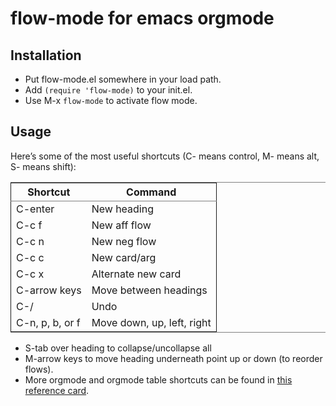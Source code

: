 flow-mode for emacs orgmode
===========================
Installation
------------
- Put flow-mode.el somewhere in your load path.
- Add ```(require 'flow-mode)``` to your init.el.
- Use M-x ```flow-mode``` to activate flow mode.

Usage
-----
Here’s some of the most useful shortcuts (C- means control, M- means alt, S- means shift):

<table border="2" cellspacing="0" cellpadding="6" rules="groups" frame="hsides">
<colgroup><col class="left" /><col class="left" />
</colgroup>
<thead>
<tr><th scope="col" class="left">Shortcut</th><th scope="col" class="left">Command</th></tr>
</thead>
<tbody>
<tr><td class="left">C-enter</td><td class="left">New heading</td></tr>
<tr><td class="left">C-c f</td><td class="left">New aff flow</td></tr>
<tr><td class="left">C-c n</td><td class="left">New neg flow</td></tr>
<tr><td class="left">C-c c</td><td class="left">New card/arg</td></tr>
<tr><td class="left">C-c x</td><td class="left">Alternate new card</td></tr>
<tr><td class="left">C-arrow keys</td><td class="left">Move between headings</td></tr>
<tr><td class="left">C-/</td><td class="left">Undo</td></tr>
<tr><td class="left">C-n, p, b, or f</td><td class="left">Move down, up, left, right</td></tr>
</tbody>
</table>

<!-- | Shortcut        | Command                    | -->
<!-- |-----------------+----------------------------| -->
<!-- | C-enter         | New heading                | -->
<!-- | C-c f           | New aff flow               | -->
<!-- | C-c n           | New neg flow               | -->
<!-- | C-c c           | New card/arg               | -->
<!-- | C-c x           | Alternate new card         | -->
<!-- | C-arrow keys    | Move between headings      | -->
<!-- | C-/             | Undo                       | -->
<!-- | C-n, p, b, or f | Move down, up, left, right | -->

- S-tab over heading to collapse/uncollapse all
- M-arrow keys to move heading underneath point up or down (to reorder flows).
- More orgmode and orgmode table shortcuts can be found in [this reference card](http://orgmode.org/orgcard.pdf).
